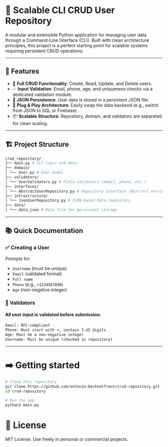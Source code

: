 # 🧱 Scalable CLI CRUD User Repository

A modular and extensible Python application for managing user data through a Command-Line Interface (CLI). Built with clean architecture principles, this project is a perfect starting point for scalable systems requiring persistent CRUD operations.

---

## 🚀 Features

- 🔄 **Full CRUD Functionality**: Create, Read, Update, and Delete users.
- ✅ **Input Validation**: Email, phone, age, and uniqueness checks via a dedicated validation module.
- 📁 **JSON Persistence**: User data is stored in a persistent JSON file.
- 🧩 **Plug & Play Architecture**: Easily swap the data backend (e.g., switch from JSON to SQL or Firebase).
- 📦 **Scalable Structure**: Repository, domain, and validators are separated for clean scaling.

---

## 🏗️ Project Structure

```bash
crud_repository/
├── main.py # CLI logic and menu
├── domain/
│ └── User.py # User model
├── validators/
│ └── UserValidators.py # Field validators (email, phone, etc.)
├── interfaces/
│ └── AbstractUserRepository.py # Repository interface (Abstract version of any repository)
├── infrastructure/
│ └── JsonUserRepository.py # JSON-based data repository
├── data/
│ └── data.json # Data file for persistent storage
```

---

## 📚 Quick Documentation

### ✅ Creating a User
Prompts for:
- `Username` (must be unique)
- `Email` (validated format)
- `Full name`
- `Phone` (e.g., `+1234567890`)
- `Age` (non-negative integer)


### 🧪 Validators
#### All user input is validated before submission:
```bash
Email: RFC-compliant
Phone: Must start with +, contain 7–15 digits
Age: Must be a non-negative integer
Username: Must be unique (checked in repository)
```

---
# ➡️ Getting started
```bash
# Clone this repository
git clone https://github.com/antonio-backnotfront/crud-repository.git
cd crud-repository

# Run the app
python3 main.py
```

# 📄 License

MIT License. Use freely in personal or commercial projects.